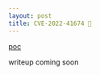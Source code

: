 ```yaml
---
layout: post
title: CVE-2022-41674 🚧
---
```


[poc](https://github.com/c0ld21/ndays/tree/main/CVE-2022-41674)

writeup coming soon
